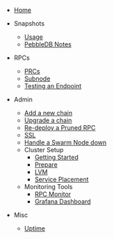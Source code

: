 - [Home](/)
  
- Snapshots
  - [Usage](snapshot_usage.md)
  - [PebbleDB Notes](pebbledb.md)

- RPCs
  - [PRCs](rpc.md)
  - [Subnode](subnode.md)
  - [Testing an Endpoint](rpc_testing_endpoints.md)

- Admin
  - [Add a new chain](admin_new_chain.md)
  - [Upgrade a chain](admin_upgrade_a_chain.md)
  - [Re-deploy a Pruned RPC](admin_redploy_rpc.md)
  - [SSL](ssl.md)
  - [Handle a Swarm Node down](swarm_node_down.md)
  - Cluster Setup
    - [Getting Started](getting_started.md)
    - [Prepare](prepare.md)
    - [LVM](lvm.md)
    - [Service Placement](service_placement.md)
  - Monitoring Tools
    - [RPC Monitor](rpc_monitor.md)
    - [Grafana Dashboard](grafana.md)
  
- Misc
  - [Uptime](https://status.notional.ventures/status/cosmosia)
